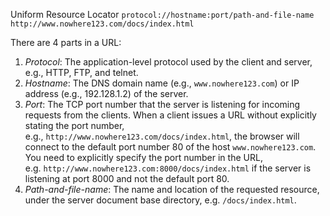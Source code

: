 Uniform Resource Locator
`protocol://hostname:port/path-and-file-name`
`http://www.nowhere123.com/docs/index.html`

There are 4 parts in a URL:

1.  _Protocol_: The application-level protocol used by the client and server, e.g., HTTP, FTP, and telnet.
2.  _Hostname_: The DNS domain name (e.g., `www.nowhere123.com`) or IP address (e.g., 192.128.1.2) of the server.
3.  _Port_: The TCP port number that the server is listening for incoming requests from the clients. When a client issues a URL without explicitly stating the port number, e.g., `http://www.nowhere123.com/docs/index.html`, the browser will connect to the default port number 80 of the host `www.nowhere123.com`. You need to explicitly specify the port number in the URL, e.g. `http://www.nowhere123.com:8000/docs/index.html` if the server is listening at port 8000 and not the default port 80.
4.  _Path-and-file-name_: The name and location of the requested resource, under the server document base directory, e.g. `/docs/index.html`.


